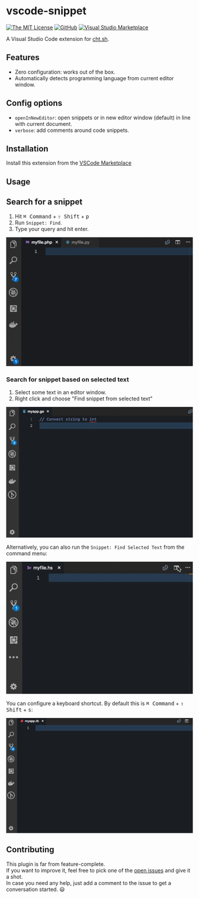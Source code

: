 # vscode-snippet

[![The MIT License](https://img.shields.io/badge/license-MIT-orange.svg?style=flat-square)](http://opensource.org/licenses/MIT)
[![GitHub](https://img.shields.io/github/release/mre/vscode-snippet.svg?style=flat-square)](https://github.com/mre/vscode-snippet/releases)
[![Visual Studio Marketplace](https://vsmarketplacebadge.apphb.com/installs/vscode-snippet.Snippet.svg?style=flat-square)](https://marketplace.visualstudio.com/items?itemName=vscode-snippet.Snippet)

A Visual Studio Code extension for [cht.sh](https://cht.sh/).

## Features

* Zero configuration: works out of the box.
* Automatically detects programming language from current editor window.

## Config options

* `openInNewEditor`: open snippets or in new editor window (default) in line with current document.
* `verbose`: add comments around code snippets.

## Installation

Install this extension from the [VSCode
Marketplace](https://marketplace.visualstudio.com/items?itemName=vscode-snippet.Snippet)

## Usage

## Search for a snippet

1. Hit <kbd>⌘ Command</kbd> + <kbd>⇧ Shift</kbd> + <kbd>p</kbd>
2. Run `Snippet: Find`.
3. Type your query and hit enter.

![Preview](/contrib/find.gif)

### Search for snippet based on selected text 

1. Select some text in an editor window.
2. Right click and choose "Find snippet from selected text"

![Preview](/contrib/findSelectedMenu.gif)

Alternatively, you can also run the `Snippet: Find Selected Text` from the
command menu:

![Preview](/contrib/findSelected.gif)

You can configure a keyboard shortcut. By default this is <kbd>⌘ Command</kbd> + <kbd>⇧ Shift</kbd> + <kbd>s</kbd>:

![Preview](/contrib/findSelectedShortcut.gif)

## Contributing

This plugin is far from feature-complete.  
If you want to improve it, feel free to pick one of the [open issues](https://github.com/mre/vscode-snippet/issues) and give it a shot.  
In case you need any help, just add a comment to the issue to get a conversation started. :smiley:
